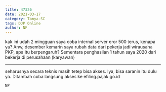 ```yaml
---
title: 47326
date: 2021-03-17
category: Tanya-SC
tags: DJP Online
author: NP
---
```


kak ini udah 2 mingguan saya coba internal server eror 500 terus, kenapa ya? Anw, desember kemarin saya rubah data dari pekerja jadi wirausaha PKP, apa itu berpengaruh? Sementara penghasilan 1 tahun saya 2020 dari bekerja di perusahaan (karyawan)

---

seharusnya secara teknis masih tetep bisa akses. Iya, bisa saranin itu dulu ya. Ditambah coba langsung akses ke efiling.pajak.go.id

`NP`
